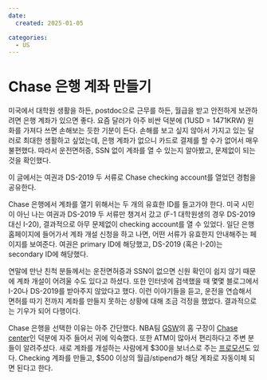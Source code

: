 ```yaml
---
date:
  created: 2025-01-05

categories:
  - US
---
```


# Chase 은행 계좌 만들기

미국에서 대학원 생활을 하든, postdoc으로 근무를 하든, 월급을 받고 안전하게 보관하려면 은행 계좌가 있으면 좋다.
요즘 달러가 아주 비싼 덕분에 (1USD = 1471KRW) 원화를 가져다 쓰면 손해보는 듯한 기분이 든다.
손해를 보고 싶지 않아서 가지고 있는 달러로 최대한 생활하고 싶었는데, 은행 계좌가 없으니 카드로 결제를 할 수가 없어서 매우 불편했다.
따라서 운전면허증, SSN 없이 계좌를 열 수 있는지 알아봤고, 문제없이 되는 것을 확인했다.

이 글에서는 여권과 DS-2019 두 서류로 Chase checking account를 열었던 경험을 공유한다.

<!-- more -->

Chase 은행에서 계좌를 열기 위해서는 두 개의 유효한 ID를 들고가야 한다.
미국 시민이 아닌 나는 여권과 DS-2019 두 서류만 챙겨서 갔고 (F-1 대학원생의 경우 DS-2019 대신 I-20), 결과적으로 아무 문제없이 checking account를 열 수 있었다.
일단 은행 홈페이지에 들어가서 계좌 개설 신청을 하고 나면, 어떤 서류가 유효한지 안내해주는 페이지를 보여준다.
여권은 primary ID에 해당했고, DS-2019 (혹은 I-20)는 secondary ID에 해당했다.

연말에 만난 친척 분들께서는 운전면허증과 SSN이 없으면 신원 확인이 쉽지 않기 때문에 계좌 개설이 어려울 수도 있다고 하셨다.
또한 인터넷에 검색했을 때 몇몇 블로그에서 I-20나 DS-2019를 받아주지 않았다고 했다.
이런 이야기들을 듣고, 운전을 연습해서 면허를 따기 전까지 계좌를 만들지 못하는 상황에 대해 조금 걱정을 했었다.
결과적으로는 기우가 되어 다행이다.

Chase 은행을 선택한 이유는 아주 간단했다.
NBA팀 [GSW](https://www.nba.com/warriors/)의 홈 구장이 [Chase center](https://chasecenter.com)인 덕분에 자주 들어서 귀에 익숙했다.
또한 ATM이 많아서 편리하다고 주변 분들이 알려주셨다.
새로 계좌를 개설하는 사람에게 $300을 보너스로 주는 [프로모션](https://account.chase.com/consumer/banking/seo)도 있다.
Checking 계좌를 만들고, $500 이상의 월급/stipend가 해당 계좌로 자동이체 되면 된다고 한다.